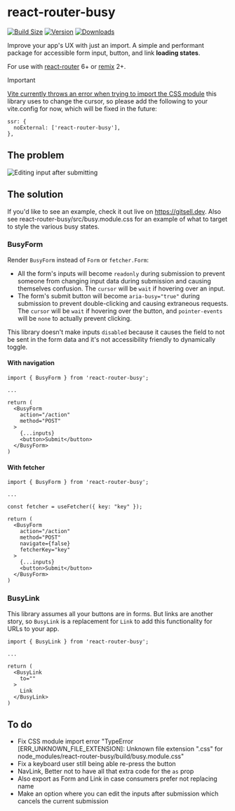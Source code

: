 # react-router-busy

[![Build Size](https://img.shields.io/bundlephobia/minzip/react-router-busy?label=bundle%20size&style=flat&colorA=000000&colorB=000000)](https://bundlephobia.com/package/react-router-busy)
[![Version](https://img.shields.io/npm/v/react-router-busy?style=flat&colorA=000000&colorB=000000)](https://www.npmjs.com/package/react-router-busy)
[![Downloads](https://img.shields.io/npm/dt/react-router-busy.svg?style=flat&colorA=000000&colorB=000000)](https://www.npmjs.com/package/react-router-busy)

Improve your app's UX with just an import. A simple and performant package for accessible form input, button, and link **loading states**.

For use with [react-router](https://github.com/remix-run/react-router) 6+ or [remix](https://github.com/remix-run/remix) 2+.

> [!IMPORTANT]  
> [Vite currently throws an error when trying to import the CSS module](https://github.com/vitejs/vite/issues/9487) this library uses to change the cursor, so please add the following to your vite.config for now, which will be fixed in the future:
> ```
> ssr: {
>   noExternal: ['react-router-busy'],
> },
> ```

## The problem

![Editing input after submitting](https://github.com/user-attachments/assets/cc6f5a95-c2c8-4877-82ce-7dee317e063e)

## The solution

If you'd like to see an example, check it out live on https://gitsell.dev. Also see react-router-busy/src/busy.module.css for an example of what to target to style the various busy states.

### BusyForm

Render `BusyForm` instead of `Form` or `fetcher.Form`:
* All the form's inputs will become `readonly` during submission to prevent someone from changing input data during submission and causing themselves confusion. The `cursor` will be `wait` if hovering over an input.
* The form's submit button will become `aria-busy="true"` during submission to prevent double-clicking and causing extraneous requests. The `cursor` will be `wait` if hovering over the button, and `pointer-events` will be `none` to actually prevent clicking.

This library doesn't make inputs `disabled` because it causes the field to not be sent in the form data and it's not accessibility friendly to dynamically toggle.

#### With navigation

```tsx
import { BusyForm } from 'react-router-busy';

...

return (
  <BusyForm
    action="/action"
    method="POST"
  >
    {...inputs}
    <button>Submit</button>
  </BusyForm>
)
```

#### With fetcher

```tsx
import { BusyForm } from 'react-router-busy';

...

const fetcher = useFetcher({ key: "key" });

return (
  <BusyForm
    action="/action"
    method="POST"
    navigate={false}
    fetcherKey="key"
  >
    {...inputs}
    <button>Submit</button>
  </BusyForm>
)
```

### BusyLink

This library assumes all your buttons are in forms. But links are another story, so `BusyLink` is a replacement for `Link` to add this functionality for URLs to your app.

```tsx
import { BusyLink } from 'react-router-busy';

...

return (
  <BusyLink
    to=""
  >
    Link
  </BusyLink>
)
```

## To do

- Fix CSS module import error "TypeError [ERR_UNKNOWN_FILE_EXTENSION]: Unknown file extension ".css" for node_modules/react-router-busy/build/busy.module.css"
- Fix a keyboard user still being able re-press the button
- NavLink, Better not to have all that extra code for the `as` prop
- Also export as Form and Link in case consumers prefer not replacing name
- Make an option where you can edit the inputs after submission which cancels the current submission
